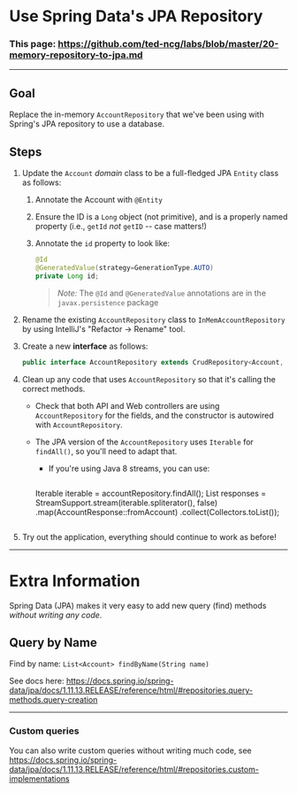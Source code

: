 # Use Spring Data's JPA Repository

### This page: https://github.com/ted-ncg/labs/blob/master/20-memory-repository-to-jpa.md

----

## Goal 

Replace the in-memory `AccountRepository` that we've been using with Spring's JPA repository to use a database.

## Steps

1. Update the `Account` *domain* class to be a full-fledged JPA `Entity` class as follows:
   1. Annotate the Account with `@Entity`
   1. Ensure the ID is a `Long` object (not primitive), and is a properly named property (i.e., `getId` *not* `getID` -- case matters!)
   1. Annotate the `id` property to look like:

      ```java
      @Id 
      @GeneratedValue(strategy=GenerationType.AUTO)
      private Long id;
      ```

      > *Note:* The `@Id` and `@GeneratedValue` annotations are in the `javax.persistence` package

1. Rename the existing `AccountRepository` class to `InMemAccountRepository` by using IntelliJ's "Refactor -> Rename" tool.

1. Create a new **interface** as follows:

    ```java
    public interface AccountRepository extends CrudRepository<Account, Long>
    ```

1. Clean up any code that uses `AccountRepository` so that it's calling the correct methods.

    * Check that both API and Web controllers are using `AccountRepository` for the fields, and the constructor is autowired with `AccountRepository`.
    
    * The JPA version of the `AccountRepository` uses `Iterable` for `findAll()`, so you'll need to adapt that.
    
      * If you're using Java 8 streams, you can use:
      
        ```java
      Iterable<Account> iterable = accountRepository.findAll();
      List<AccountResponse> responses = StreamSupport.stream(iterable.spliterator(), false)
                                                     .map(AccountResponse::fromAccount)
                                                     .collect(Collectors.toList());
        ``` 

1. Try out the application, everything should continue to work as before!

----

# Extra Information

Spring Data (JPA) makes it very easy to add new query (find) methods *without writing any code*.

## Query by Name

Find by name: `List<Account> findByName(String name)`

See docs here: https://docs.spring.io/spring-data/jpa/docs/1.11.13.RELEASE/reference/html/#repositories.query-methods.query-creation

---

### Custom queries

You can also write custom queries without writing much code, see https://docs.spring.io/spring-data/jpa/docs/1.11.13.RELEASE/reference/html/#repositories.custom-implementations
